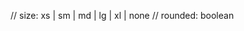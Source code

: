 // size: xs | sm | md | lg | xl | none
// rounded: boolean
<Avatar
  src="/images/profile-picture-3.webp"
  rounded
  size="none"
  class="your-class"
/>